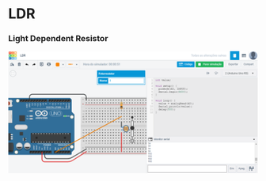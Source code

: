 # LDR

### Light Dependent Resistor

![Esquema LDR](https://raw.githubusercontent.com/wandersonfelipegp13/arduino/master/LDR/LDR.png)